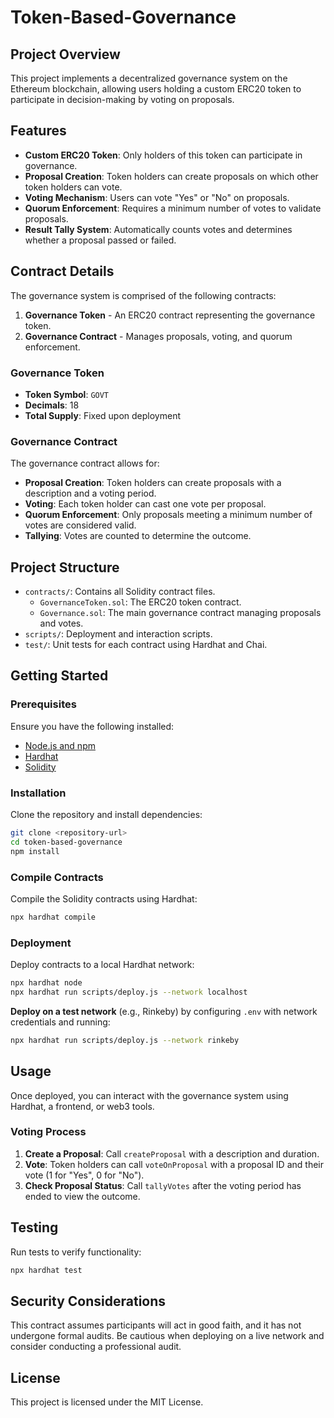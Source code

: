 # Token-Based-Governance

## Project Overview
This project implements a decentralized governance system on the Ethereum blockchain, allowing users holding a custom ERC20 token to participate in decision-making by voting on proposals.

## Features
- **Custom ERC20 Token**: Only holders of this token can participate in governance.
- **Proposal Creation**: Token holders can create proposals on which other token holders can vote.
- **Voting Mechanism**: Users can vote "Yes" or "No" on proposals.
- **Quorum Enforcement**: Requires a minimum number of votes to validate proposals.
- **Result Tally System**: Automatically counts votes and determines whether a proposal passed or failed.

## Contract Details
The governance system is comprised of the following contracts:

1. **Governance Token** - An ERC20 contract representing the governance token.
2. **Governance Contract** - Manages proposals, voting, and quorum enforcement.

### Governance Token
- **Token Symbol**: `GOVT`
- **Decimals**: 18
- **Total Supply**: Fixed upon deployment

### Governance Contract
The governance contract allows for:
- **Proposal Creation**: Token holders can create proposals with a description and a voting period.
- **Voting**: Each token holder can cast one vote per proposal. 
- **Quorum Enforcement**: Only proposals meeting a minimum number of votes are considered valid.
- **Tallying**: Votes are counted to determine the outcome.

## Project Structure
- `contracts/`: Contains all Solidity contract files.
  - `GovernanceToken.sol`: The ERC20 token contract.
  - `Governance.sol`: The main governance contract managing proposals and votes.
- `scripts/`: Deployment and interaction scripts.
- `test/`: Unit tests for each contract using Hardhat and Chai.

## Getting Started

### Prerequisites
Ensure you have the following installed:
- [Node.js and npm](https://nodejs.org/)
- [Hardhat](https://hardhat.org/)
- [Solidity](https://docs.soliditylang.org/)

### Installation
Clone the repository and install dependencies:

```bash
git clone <repository-url>
cd token-based-governance
npm install
```

### Compile Contracts
Compile the Solidity contracts using Hardhat:

```bash
npx hardhat compile
```

### Deployment
Deploy contracts to a local Hardhat network:

```bash
npx hardhat node
npx hardhat run scripts/deploy.js --network localhost
```

**Deploy on a test network** (e.g., Rinkeby) by configuring `.env` with network credentials and running:

```bash
npx hardhat run scripts/deploy.js --network rinkeby
```

## Usage
Once deployed, you can interact with the governance system using Hardhat, a frontend, or web3 tools.

### Voting Process
1. **Create a Proposal**: Call `createProposal` with a description and duration.
2. **Vote**: Token holders can call `voteOnProposal` with a proposal ID and their vote (1 for "Yes", 0 for "No").
3. **Check Proposal Status**: Call `tallyVotes` after the voting period has ended to view the outcome.

## Testing
Run tests to verify functionality:

```bash
npx hardhat test
```

## Security Considerations
This contract assumes participants will act in good faith, and it has not undergone formal audits. Be cautious when deploying on a live network and consider conducting a professional audit.

## License
This project is licensed under the MIT License.
